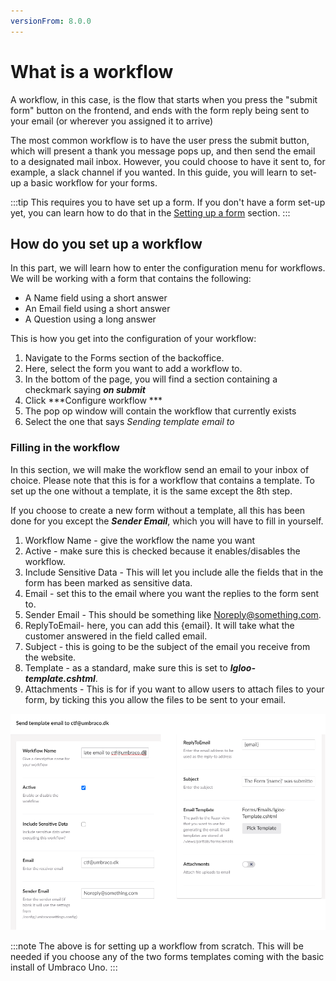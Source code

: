 ```yaml
---
versionFrom: 8.0.0
---
```


# What is a workflow

A workflow, in this case, is the flow that starts when you press the "submit form" button on the frontend, and ends with the form reply being sent to your email (or wherever you assigned it to arrive)

The most common workflow is to have the user press the submit button, which will present a thank you message pops up, and then send the email to a designated mail inbox. However, you could choose to have it sent to, for example, a slack channel if you wanted. In this guide, you will learn to set-up a basic workflow for your forms.

:::tip
This requires you to have set up a form. If you don't have a form set-up yet, you can learn how to do that in the [Setting up a form](../Setting-up-a-form/index.md) section.
:::

## How do you set up a workflow

In this part, we will learn how to enter the configuration menu for workflows.
We will be working with a form that contains the following:

* A Name field using a short answer
* An Email field using a short answer
* A Question using a long answer

This is how you get into the configuration of your workflow:

1. Navigate to the Forms section of the backoffice.
2. Here, select the form you want to add a workflow to.
3. In the bottom of the page, you will find a section containing a checkmark saying ***on submit***
4. Click ***Configure workflow ***
5. The pop op window will contain the workflow that currently exists
6. Select the one that says *Sending template email to*

### Filling in the workflow

In this section, we will make the workflow send an email to your inbox of choice. Please note that this is for a workflow that contains a template. To set up the one without a template, it is the same except the 8th step.

If you choose to create a new form without a template, all this has been done for you except the ***Sender Email***, which you will have to fill in yourself.

1. Workflow Name - give the workflow the name you want
2. Active - make sure this is checked because it enables/disables the workflow.
3. Include Sensitive Data - This will let you include alle the fields that in the form has been marked as sensitive data.
4. Email - set this to the email where you want the replies to the form sent to.
5. Sender Email - This should be something like Noreply@something.com.
6. ReplyToEmail- here, you can add this {email}. It will take what the customer answered in the field called email.
7. Subject - this is going to be the subject of the email you receive from the website.
8. Template - as a standard, make sure this is set to ***Igloo-template.cshtml***.
9. Attachments - This is for if you want to allow users to attach files to your form, by ticking this you allow the files to be sent to your email.

![this is the workflow settings](images/Workflow3.png)

:::note
The above is for setting up a workflow from scratch. This will be needed if you choose any of the two forms templates coming with the basic install of Umbraco Uno.
:::
